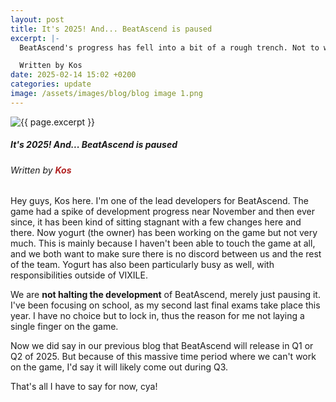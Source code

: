 ```yaml
---
layout: post
title: It's 2025! And... BeatAscend is paused
excerpt: |-
  BeatAscend's progress has fell into a bit of a rough trench. Not to worry though, we are NOT halting BeatAscend Aurora's development!

  Written by Kos
date: 2025-02-14 15:02 +0200
categories: update
image: /assets/images/blog/blog image 1.png
---
```

<img class="page-image" src="{{ site.baseurl }}/blog/{{ page.image }}" alt="{{ page.excerpt }}">

##### It's 2025! And... BeatAscend is paused

###### Written by <span style="color: firebrick;">**Kos**</span>

Hey guys, Kos here. I'm one of the lead developers for BeatAscend. The game had a spike of development progress near November and then ever since, it has been kind of sitting stagnant with a few changes here and there. Now yogurt (the owner) has been working on the game but not very much. This is mainly because I haven't been able to touch the game at all, and we both want to make sure there is no discord between us and the rest of the team. Yogurt has also been particularly busy as well, with responsibilities outside of VIXILE.

We are **not halting the development** of BeatAscend, merely just pausing it. I've been focusing on school, as my second last final exams take place this year. I have no choice but to lock in, thus the reason for me not laying a single finger on the game.

Now we did say in our previous blog that BeatAscend will release in Q1 or Q2 of 2025. But because of this massive time period where we can't work on the game, I'd say it will likely come out during Q3.

That's all I have to say for now, cya!
